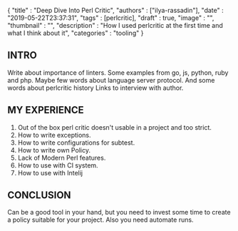 
  {
    "title"       : "Deep Dive Into Perl Critic",
    "authors"     : ["ilya-rassadin"],
    "date"        : "2019-05-22T23:37:31",
    "tags"        : [perlcritic],
    "draft"       : true,
    "image"       : "",
    "thumbnail"   : "",
    "description" : "How I used perlcritic at the first time and what I think about it",
    "categories"  : "tooling"
  }

## INTRO

Write about importance of linters. Some examples from go, js, python, ruby and php. Maybe few words about language server protocol. And some words about perlcritic history
Links to interview with author.

## MY EXPERIENCE

1. Out of the box perl critic doesn't usable in a project and too strict.
2. How to write exceptions.
3. How to write configurations for subtest.
4. How to write own Policy.
5. Lack of Modern Perl features.
6. How to use with CI system.
7. How to use with Intelij

## CONCLUSION

Can be a good tool in your hand, but you need to invest some time to create a policy suitable for your project. Also you need automate runs.
